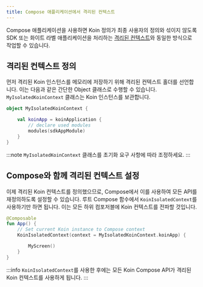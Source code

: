 ```yaml
---
title: Compose 애플리케이션에서 격리된 컨텍스트
---
```


Compose 애플리케이션을 사용하면 Koin 정의가 최종 사용자의 정의와 섞이지 않도록 SDK 또는 화이트 라벨 애플리케이션을 처리하는 [격리된 컨텍스트](/docs/reference/koin-core/context-isolation.md)와 동일한 방식으로 작업할 수 있습니다.

## 격리된 컨텍스트 정의

먼저 격리된 Koin 인스턴스를 메모리에 저장하기 위해 격리된 컨텍스트 홀더를 선언합니다. 이는 다음과 같은 간단한 Object 클래스로 수행할 수 있습니다. `MyIsolatedKoinContext` 클래스는 Koin 인스턴스를 보관합니다.

```kotlin
object MyIsolatedKoinContext {

    val koinApp = koinApplication {
        // declare used modules
        modules(sdkAppModule)
    }
}
```

:::note
`MyIsolatedKoinContext` 클래스를 초기화 요구 사항에 따라 조정하세요.
:::

## Compose와 함께 격리된 컨텍스트 설정

이제 격리된 Koin 컨텍스트를 정의했으므로, Compose에서 이를 사용하여 모든 API를 재정의하도록 설정할 수 있습니다. 루트 Compose 함수에서 `KoinIsolatedContext`를 사용하기만 하면 됩니다. 이는 모든 하위 컴포저블에 Koin 컨텍스트를 전파할 것입니다.

```kotlin
@Composable
fun App() {
    // Set current Koin instance to Compose context
    KoinIsolatedContext(context = MyIsolatedKoinContext.koinApp) {

        MyScreen()
    }
}
```

:::info
`KoinIsolatedContext`를 사용한 후에는 모든 Koin Compose API가 격리된 Koin 컨텍스트를 사용하게 됩니다.
:::